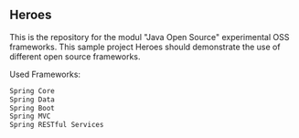 ## Heroes

This is the repository for the modul "Java Open Source" experimental OSS frameworks.
This sample project Heroes should demonstrate the use of different open source frameworks. 

Used Frameworks: 
```python
Spring Core                            
Spring Data                         
Spring Boot
Spring MVC
Spring RESTful Services   
```
